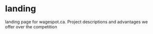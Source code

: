 # landing
landing page for wagespot.ca. Project descriptions and advantages we offer over the competition 
